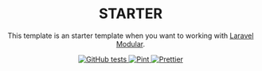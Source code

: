 <h1 align="center">STARTER</h1>

<p align="center">
    This template is an starter template when you want to working with <a href="https://docs.laravelmodules.com/v10/introduction">Laravel Modular</a>.
</p>

<p align="center">
<a href="https://github.com/lamaau/titen/actions/workflows/tests.yml/badge.svg">
<img alt="GitHub tests" src="https://github.com/lamaau/titen/actions/workflows/tests.yml/badge.svg">
</a>
<a href="https://github.com/lamaau/titen/actions/workflows/pint.yml/badge.svg">
<img alt="Pint" src="https://github.com/lamaau/titen/actions/workflows/pint.yml/badge.svg">
</a>

<a href="https://github.com/lamaau/titen/actions/workflows/prettier.yml/badge.svg">
<img alt="Prettier" src="https://github.com/lamaau/titen/actions/workflows/prettier.yml/badge.svg">
</a>
</p>
